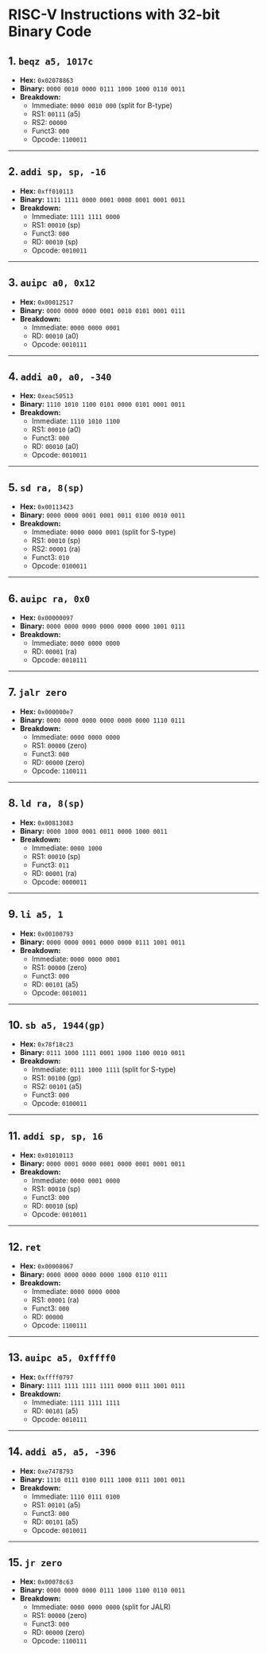 # RISC-V Instructions with 32-bit Binary Code

## 1. `beqz a5, 1017c`
- **Hex:** `0x02078863`
- **Binary:** `0000 0010 0000 0111 1000 1000 0110 0011`
- **Breakdown:**
  - Immediate: `0000 0010 000` (split for B-type)
  - RS1: `00111` (a5)
  - RS2: `00000`
  - Funct3: `000`
  - Opcode: `1100011`

---

## 2. `addi sp, sp, -16`
- **Hex:** `0xff010113`
- **Binary:** `1111 1111 0000 0001 0000 0001 0001 0011`
- **Breakdown:**
  - Immediate: `1111 1111 0000`
  - RS1: `00010` (sp)
  - Funct3: `000`
  - RD: `00010` (sp)
  - Opcode: `0010011`

---

## 3. `auipc a0, 0x12`
- **Hex:** `0x00012517`
- **Binary:** `0000 0000 0000 0001 0010 0101 0001 0111`
- **Breakdown:**
  - Immediate: `0000 0000 0001`
  - RD: `00010` (a0)
  - Opcode: `0010111`

---

## 4. `addi a0, a0, -340`
- **Hex:** `0xeac50513`
- **Binary:** `1110 1010 1100 0101 0000 0101 0001 0011`
- **Breakdown:**
  - Immediate: `1110 1010 1100`
  - RS1: `00010` (a0)
  - Funct3: `000`
  - RD: `00010` (a0)
  - Opcode: `0010011`

---

## 5. `sd ra, 8(sp)`
- **Hex:** `0x00113423`
- **Binary:** `0000 0000 0001 0001 0011 0100 0010 0011`
- **Breakdown:**
  - Immediate: `0000 0000 0001` (split for S-type)
  - RS1: `00010` (sp)
  - RS2: `00001` (ra)
  - Funct3: `010`
  - Opcode: `0100011`

---

## 6. `auipc ra, 0x0`
- **Hex:** `0x00000097`
- **Binary:** `0000 0000 0000 0000 0000 0000 1001 0111`
- **Breakdown:**
  - Immediate: `0000 0000 0000`
  - RD: `00001` (ra)
  - Opcode: `0010111`

---

## 7. `jalr zero`
- **Hex:** `0x000000e7`
- **Binary:** `0000 0000 0000 0000 0000 0000 1110 0111`
- **Breakdown:**
  - Immediate: `0000 0000 0000`
  - RS1: `00000` (zero)
  - Funct3: `000`
  - RD: `00000` (zero)
  - Opcode: `1100111`

---

## 8. `ld ra, 8(sp)`
- **Hex:** `0x00813083`
- **Binary:** `0000 1000 0001 0011 0000 1000 0011`
- **Breakdown:**
  - Immediate: `0000 1000`
  - RS1: `00010` (sp)
  - Funct3: `011`
  - RD: `00001` (ra)
  - Opcode: `0000011`

---

## 9. `li a5, 1`
- **Hex:** `0x00100793`
- **Binary:** `0000 0000 0001 0000 0000 0111 1001 0011`
- **Breakdown:**
  - Immediate: `0000 0000 0001`
  - RS1: `00000` (zero)
  - Funct3: `000`
  - RD: `00101` (a5)
  - Opcode: `0010011`

---

## 10. `sb a5, 1944(gp)`
- **Hex:** `0x78f18c23`
- **Binary:** `0111 1000 1111 0001 1000 1100 0010 0011`
- **Breakdown:**
  - Immediate: `0111 1000 1111` (split for S-type)
  - RS1: `00100` (gp)
  - RS2: `00101` (a5)
  - Funct3: `000`
  - Opcode: `0100011`

---

## 11. `addi sp, sp, 16`
- **Hex:** `0x01010113`
- **Binary:** `0000 0001 0000 0001 0000 0001 0001 0011`
- **Breakdown:**
  - Immediate: `0000 0001 0000`
  - RS1: `00010` (sp)
  - Funct3: `000`
  - RD: `00010` (sp)
  - Opcode: `0010011`

---

## 12. `ret`
- **Hex:** `0x00008067`
- **Binary:** `0000 0000 0000 0000 1000 0110 0111`
- **Breakdown:**
  - Immediate: `0000 0000 0000`
  - RS1: `00001` (ra)
  - Funct3: `000`
  - RD: `00000`
  - Opcode: `1100111`

---

## 13. `auipc a5, 0xffff0`
- **Hex:** `0xffff0797`
- **Binary:** `1111 1111 1111 1111 0000 0111 1001 0111`
- **Breakdown:**
  - Immediate: `1111 1111 1111`
  - RD: `00101` (a5)
  - Opcode: `0010111`

---

## 14. `addi a5, a5, -396`
- **Hex:** `0xe7478793`
- **Binary:** `1110 0111 0100 0111 1000 0111 1001 0011`
- **Breakdown:**
  - Immediate: `1110 0111 0100`
  - RS1: `00101` (a5)
  - Funct3: `000`
  - RD: `00101` (a5)
  - Opcode: `0010011`

---

## 15. `jr zero`
- **Hex:** `0x00078c63`
- **Binary:** `0000 0000 0000 0111 1000 1100 0110 0011`
- **Breakdown:**
  - Immediate: `0000 0000 0000` (split for JALR)
  - RS1: `00000` (zero)
  - Funct3: `000`
  - RD: `00000` (zero)
  - Opcode: `1100111`
